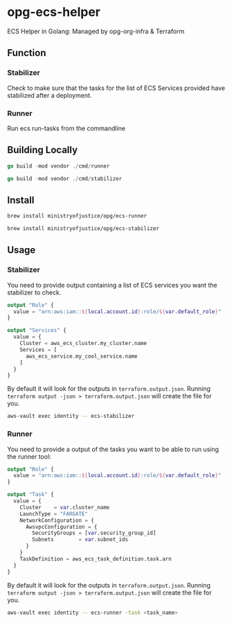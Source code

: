 # opg-ecs-helper
ECS Helper in Golang: Managed by opg-org-infra &amp; Terraform

## Function 

### Stabilizer 

Check to make sure that the tasks for the list of ECS Services provided have 
stabilized after a deployment.

### Runner

Run ecs run-tasks from the commandline 

## Building Locally

```go
go build -mod vendor ./cmd/runner
```

```go
go build -mod vendor ./cmd/stabilizer
```


## Install 

```bash
brew install ministryofjustice/opg/ecs-runner
```

```bash
brew install ministryofjustice/opg/ecs-stabilizer
```

## Usage

### Stabilizer

You need to provide output containing a list of ECS services you want the stabilizer
to check.

```terraform
output "Role" {
  value = "arn:aws:iam::${local.account.id}:role/${var.default_role}"
}

output "Services" {
  value = {
    Cluster = aws_ecs_cluster.my_cluster.name
    Services = [
      aws_ecs_service.my_cool_service.name
    ]
  }
}
```

By default it will look for the outputs in `terraform.output.json`. 
Running `terraform output -json > terraform.output.json` will create the file for you.
```bash
aws-vault exec identity -- ecs-stabilizer
```

### Runner

You need to provide a output of the tasks you want to be able to 
run using the runner tool:

```terraform
output "Role" {
  value = "arn:aws:iam::${local.account.id}:role/${var.default_role}"
}

output "Task" {
  value = {
    Cluster    = var.cluster_name
    LaunchType = "FARGATE"
    NetworkConfiguration = {
      AwsvpcConfiguration = {
        SecurityGroups = [var.security_group_id]
        Subnets        = var.subnet_ids
      }
    }
    TaskDefinition = aws_ecs_task_definition.task.arn
  }
}

```

By default it will look for the outputs in `terraform.output.json`. 
Running `terraform output -json > terraform.output.json` will create the file for you.

```bash
aws-vault exec identity -- ecs-runner -task <task_name>
```
